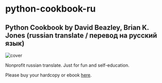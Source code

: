 # python-cookbook-ru
## Python Cookbook by David Beazley, Brian K. Jones (russian translate / перевод на русский язык)

![cover](http://akamaicovers.oreilly.com/images/0636920027072/lrg.jpg)

Nonprofit russian translate. Just for fun and self-education.

Please buy your hardcopy or ebook [here](http://www.amazon.com/Python-Cookbook-Third-David-Beazley/dp/1449340377).
